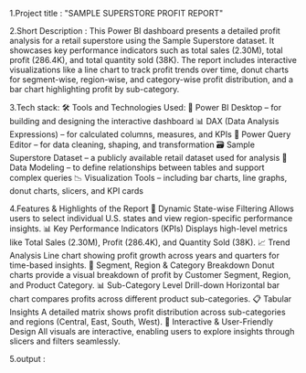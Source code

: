 1.Project title :
  "SAMPLE SUPERSTORE PROFIT REPORT"

2.Short Description :
  This Power BI dashboard presents a detailed profit analysis for a retail superstore using the Sample Superstore dataset. It showcases key performance indicators such as total sales (2.30M), total profit (286.4K), and total quantity sold (38K). The report includes interactive visualizations like a line chart to track profit trends over time, donut charts for segment-wise, region-wise, and category-wise profit distribution, and a bar chart highlighting profit by sub-category.

3.Tech stack:
    🛠️ Tools and Technologies Used:
  🧩 Power BI Desktop – for building and designing the interactive dashboard
  📊 DAX (Data Analysis Expressions) – for calculated columns, measures, and KPIs
  🔄 Power Query Editor – for data cleaning, shaping, and transformation
  🗃️ Sample Superstore Dataset – a publicly available retail dataset used for analysis
  🧮 Data Modeling – to define relationships between tables and support complex queries
  📉 Visualization Tools – including bar charts, line graphs, donut charts, slicers, and KPI cards

4.Features & Highlights of the Report
    📌 Dynamic State-wise Filtering
    Allows users to select individual U.S. states and view region-specific performance insights.
    📊 Key Performance Indicators (KPIs)
    Displays high-level metrics like Total Sales (2.30M), Profit (286.4K), and Quantity Sold (38K).
    📈 Trend Analysis
    Line chart showing profit growth across years and quarters for time-based insights.
    🧭 Segment, Region & Category Breakdown
    Donut charts provide a visual breakdown of profit by Customer Segment, Region, and Product Category.
    📊 Sub-Category Level Drill-down
    Horizontal bar chart compares profits across different product sub-categories.
    📋 Tabular Insights
    A detailed matrix shows profit distribution across sub-categories and regions (Central, East, South, West).
    🔄 Interactive & User-Friendly Design
    All visuals are interactive, enabling users to explore insights through slicers and filters seamlessly.

5.output :
 
